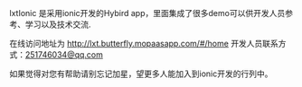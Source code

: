lxtIonic 是采用ionic开发的Hybird app，里面集成了很多demo可以供开发人员参考、学习以及技术交流.

在线访问地址为 http://lxt.butterfly.mopaasapp.com/#/home 开发人员联系方式：251746034@qq.com

如果觉得对您有帮助请别忘记加星，望更多人能加入到ionic开发的行列中。
